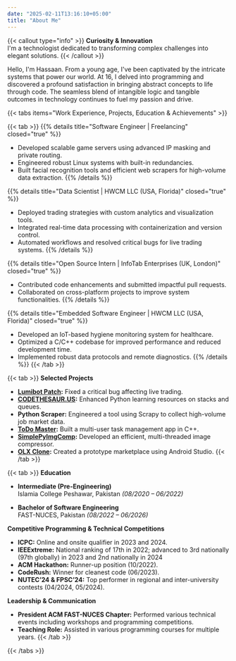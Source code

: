 ```yaml
---
date: "2025-02-11T13:16:10+05:00"
title: "About Me"
---
```



{{< callout type="info" >}}
**Curiosity & Innovation**  
I'm a technologist dedicated to transforming complex challenges into elegant solutions.
{{< /callout >}}

Hello, I'm Hassaan. From a young age, I've been captivated by the intricate systems that power our world. At 16, I delved into programming and discovered a profound satisfaction in bringing abstract concepts to life through code. The seamless blend of intangible logic and tangible outcomes in technology continues to fuel my passion and drive.

{{< tabs items="Work Experience, Projects, Education & Achievements" >}}

{{< tab >}}
{{% details title="Software Engineer | Freelancing" closed="true" %}}
- Developed scalable game servers using advanced IP masking and private routing.
- Engineered robust Linux systems with built-in redundancies.
- Built facial recognition tools and efficient web scrapers for high-volume data extraction.
{{% /details %}}

{{% details title="Data Scientist | HWCM LLC (USA, Florida)" closed="true" %}}
- Deployed trading strategies with custom analytics and visualization tools.
- Integrated real-time data processing with containerization and version control.
- Automated workflows and resolved critical bugs for live trading systems.
{{% /details %}}

{{% details title="Open Source Intern | InfoTab Enterprises (UK, London)" closed="true" %}}
- Contributed code enhancements and submitted impactful pull requests.
- Collaborated on cross-platform projects to improve system functionalities.
{{% /details %}}

{{% details title="Embedded Software Engineer | HWCM LLC (USA, Florida)" closed="true" %}}
- Developed an IoT-based hygiene monitoring system for healthcare.
- Optimized a C/C++ codebase for improved performance and reduced development time.
- Implemented robust data protocols and remote diagnostics.
{{% /details %}}
{{< /tab >}}

{{< tab >}}
**Selected Projects**

- **[Lumibot Patch](https://github.com/Lumiwealth/lumibot/pull/272):** Fixed a critical bug affecting live trading.
- **[CODETHESAUR.US](https://codethesaur.us/reference/?concept=queues_stacks&lang=python%3B3):** Enhanced Python learning resources on stacks and queues.
- **Python Scraper:** Engineered a tool using Scrapy to collect high-volume job market data.
- **[ToDo Master](https://github.com/TrainedPro/ToDo_Master):** Built a multi-user task management app in C++.
- **[SimplePyImgComp](https://github.com/TrainedPro/SimplePyImgComp):** Developed an efficient, multi-threaded image compressor.
- **[OLX Clone](https://github.com/TrainedPro/OLX_Clone):** Created a prototype marketplace using Android Studio.
{{< /tab >}}

{{< tab >}}
**Education**

- **Intermediate (Pre-Engineering)**  
  Islamia College Peshawar, Pakistan *(08/2020 – 06/2022)*

- **Bachelor of Software Engineering**  
  FAST-NUCES, Pakistan *(08/2022 – 06/2026)*

**Competitive Programming & Technical Competitions**

- **ICPC:** Online and onsite qualifier in 2023 and 2024.
- **IEEExtreme:** National ranking of 17th in 2022; advanced to 3rd nationally (97th globally) in 2023 and 2nd nationally in 2024
- **ACM Hackathon:** Runner-up position (10/2022).
- **CodeRush:** Winner for cleanest code (06/2023).
- **NUTEC’24 & FPSC’24:** Top performer in regional and inter-university contests (04/2024, 05/2024).

**Leadership & Communication**
- **President ACM FAST-NUCES Chapter:** Performed various technical events including workshops and programming competitions.
- **Teaching Role:** Assisted in various programming courses for multiple years.
{{< /tab >}}

{{< /tabs >}}
